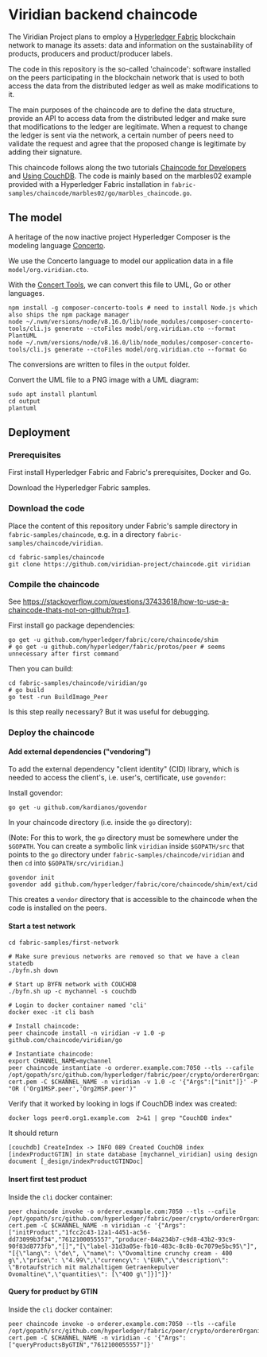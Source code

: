 # Viridian backend chaincode

The Viridian Project plans to employ a [Hyperledger Fabric](https://hyperledger-fabric.readthedocs.io)
blockchain network to manage its assets: data and information on the
sustainability of products, producers and product/producer labels.

The code in this repository is the so-called 'chaincode': software installed on
the peers participating in the blockchain network that is used to both access
the data from the distributed ledger as well as make modifications to it.

The main purposes of the chaincode are to define the data structure, provide an
API to access data from the distributed ledger and make sure that modifications
to the ledger are legitimate. When a request to change the ledger is sent via
the network, a certain number of peers need to validate the request and agree
that the proposed change is legitimate by adding their signature.

This chaincode follows along the two tutorials
[Chaincode for Developers](https://hyperledger-fabric.readthedocs.io/en/release-1.4/chaincode4ade.html) and
[Using CouchDB](https://hyperledger-fabric.readthedocs.io/en/release-1.4/couchdb_tutorial.html).
The code is mainly based on the marbles02 example provided with a Hyperledger
Fabric installation in `fabric-samples/chaincode/marbles02/go/marbles_chaincode.go`.

## The model

A heritage of the now inactive project Hyperledger Composer is the modeling language [Concerto](https://github.com/hyperledger/composer-concerto).

We use the Concerto language to model our application data in a file `model/org.viridian.cto`.

With the [Concert Tools](https://github.com/hyperledger/composer-concerto-tools), we can convert this file to UML, Go or other languages.

```
npm install -g composer-concerto-tools # need to install Node.js which also ships the npm package manager
node ~/.nvm/versions/node/v8.16.0/lib/node_modules/composer-concerto-tools/cli.js generate --ctoFiles model/org.viridian.cto --format PlantUML
node ~/.nvm/versions/node/v8.16.0/lib/node_modules/composer-concerto-tools/cli.js generate --ctoFiles model/org.viridian.cto --format Go
```

The conversions are written to files in the `output` folder.

Convert the UML file to a PNG image with a UML diagram:

```
sudo apt install plantuml
cd output
plantuml
```

## Deployment

### Prerequisites

First install Hyperledger Fabric and Fabric's prerequisites, Docker and Go.

Download the Hyperledger Fabric samples.

### Download the code

Place the content of this repository under Fabric's sample directory in `fabric-samples/chaincode`,
e.g. in a directory `fabric-samples/chaincode/viridian`.

```
cd fabric-samples/chaincode
git clone https://github.com/viridian-project/chaincode.git viridian
```

### Compile the chaincode

See https://stackoverflow.com/questions/37433618/how-to-use-a-chaincode-thats-not-on-github?rq=1.

First install go package dependencies:

```
go get -u github.com/hyperledger/fabric/core/chaincode/shim
# go get -u github.com/hyperledger/fabric/protos/peer # seems unnecessary after first command
```

Then you can build:

```
cd fabric-samples/chaincode/viridian/go
# go build
go test -run BuildImage_Peer
```

Is this step really necessary? But it was useful for debugging.

### Deploy the chaincode

#### Add external dependencies ("vendoring")

To add the external dependency "client identity" (CID) library, which is needed to access the client's, i.e. user's, certificate, use `govendor`:

Install govendor:

```
go get -u github.com/kardianos/govendor
```

In your chaincode directory (i.e. inside the `go` directory):

(Note: For this to work, the `go` directory must be somewhere under the `$GOPATH`. You can create a symbolic link `viridian` inside `$GOPATH/src` that points to the `go` directory under `fabric-samples/chaincode/viridian` and then `cd` into `$GOPATH/src/viridian`.)

```
govendor init
govendor add github.com/hyperledger/fabric/core/chaincode/shim/ext/cid
```

This creates a `vendor` directory that is accessible to the chaincode when the code is installed on the peers.

#### Start a test network

```
cd fabric-samples/first-network

# Make sure previous networks are removed so that we have a clean statedb
./byfn.sh down

# Start up BYFN network with COUCHDB
./byfn.sh up -c mychannel -s couchdb

# Login to docker container named 'cli'
docker exec -it cli bash

# Install chaincode:
peer chaincode install -n viridian -v 1.0 -p github.com/chaincode/viridian/go

# Instantiate chaincode:
export CHANNEL_NAME=mychannel
peer chaincode instantiate -o orderer.example.com:7050 --tls --cafile /opt/gopath/src/github.com/hyperledger/fabric/peer/crypto/ordererOrganizations/example.com/orderers/orderer.example.com/msp/tlscacerts/tlsca.example.com-cert.pem -C $CHANNEL_NAME -n viridian -v 1.0 -c '{"Args":["init"]}' -P "OR ('Org1MSP.peer','Org2MSP.peer')"
```

Verify that it worked by looking in logs if CouchDB index was created:

```
docker logs peer0.org1.example.com  2>&1 | grep "CouchDB index"
```

It should return

```
[couchdb] CreateIndex -> INFO 089 Created CouchDB index [indexProductGTIN] in state database [mychannel_viridian] using design document [_design/indexProductGTINDoc]
```

#### Insert first test product

Inside the `cli` docker container:

```
peer chaincode invoke -o orderer.example.com:7050 --tls --cafile /opt/gopath/src/github.com/hyperledger/fabric/peer/crypto/ordererOrganizations/example.com/orderers/orderer.example.com/msp/tlscacerts/tlsca.example.com-cert.pem -C $CHANNEL_NAME -n viridian -c '{"Args":["initProduct","1fcc2c43-12a1-4451-ac56-dd73099b3f34","7612100055557","producer-84a234b7-c9d8-43b2-93c9-90f83d8773fb","[]","[\"label-31d3a05e-fb10-483c-8c8b-0c7079e5bc95\"]", "[{\"lang\": \"de\", \"name\": \"Ovomaltine crunchy cream - 400 g\",\"price\": \"4.99\",\"currency\": \"EUR\",\"description\": \"Brotaufstrich mit malzhaltigem Getraenkepulver Ovomaltine\",\"quantities\": [\"400 g\"]}]"]}'
```

#### Query for product by GTIN

Inside the `cli` docker container:

```
peer chaincode invoke -o orderer.example.com:7050 --tls --cafile /opt/gopath/src/github.com/hyperledger/fabric/peer/crypto/ordererOrganizations/example.com/orderers/orderer.example.com/msp/tlscacerts/tlsca.example.com-cert.pem -C $CHANNEL_NAME -n viridian -c '{"Args":["queryProductsByGTIN","7612100055557"]}'
```
